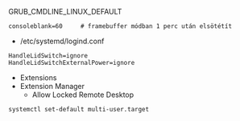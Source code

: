 GRUB_CMDLINE_LINUX_DEFAULT

```
consoleblank=60     # framebuffer módban 1 perc után elsötétít
```

- /etc/systemd/logind.conf

```
HandleLidSwitch=ignore
HandleLidSwitchExternalPower=ignore
```

- Extensions
- Extension Manager
  - Allow Locked Remote Desktop

```
systemctl set-default multi-user.target
```

